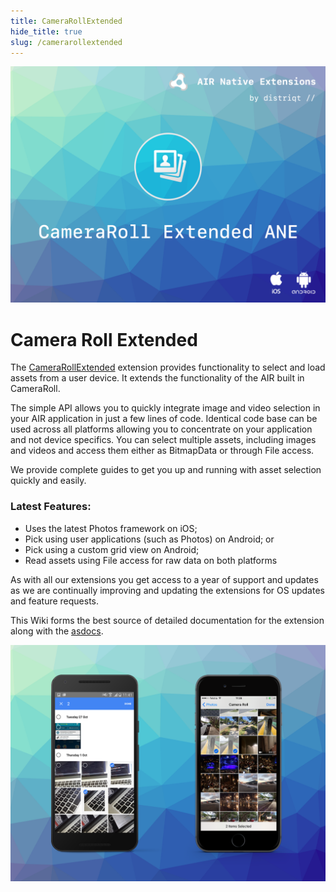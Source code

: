 ```yaml
---
title: CameraRollExtended
hide_title: true
slug: /camerarollextended
---
```


![](images/hero.png)

# Camera Roll Extended 

The [CameraRollExtended](http://airnativeextensions.com/extension/com.distriqt.CameraRollExtended) extension 
provides functionality to select and load assets from a user device. 
It extends the functionality of the AIR built in CameraRoll.

The simple API allows you to quickly integrate image and video selection in your AIR application in just a few lines of code. 
Identical code base can be used across all platforms allowing you to concentrate on your application and not device specifics. 
You can select multiple assets, including images and videos and access them either as BitmapData or through File access.

We provide complete guides to get you up and running with asset selection quickly and easily.

### Latest Features:

- Uses the latest Photos framework on iOS;
- Pick using user applications (such as Photos) on Android; or
- Pick using a custom grid view on Android;
- Read assets using File access for raw data on both platforms

As with all our extensions you get access to a year of support and updates as we are continually 
improving and updating the extensions for OS updates and feature requests.


This Wiki forms the best source of detailed documentation for the extension along with the [asdocs](https://docs.airnativeextensions.com/asdocs/camerarollextended). 

![](images/promo.png)
